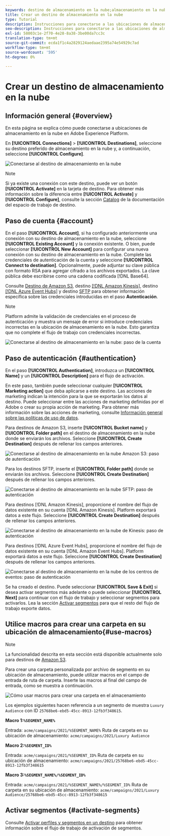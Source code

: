 ```yaml
---
keywords: destino de almacenamiento en la nube;almacenamiento en la nube
title: Crear un destino de almacenamiento en la nube
type: Tutorial
description: Instrucciones para conectarse a las ubicaciones de almacenamiento en la nube
seo-description: Instrucciones para conectarse a las ubicaciones de almacenamiento en la nube
exl-id: 58003c1e-2f70-4e28-8a38-3be00da7cc3c
translation-type: tm+mt
source-git-commit: ecda1f1c4a2829124aedaae2395a74e54929c7ad
workflow-type: tm+mt
source-wordcount: '595'
ht-degree: 0%

---
```


# Crear un destino de almacenamiento en la nube

## Información general {#overview}

En esta página se explica cómo puede conectarse a ubicaciones de almacenamiento en la nube en Adobe Experience Platform.

En **[!UICONTROL Connections]** > **[!UICONTROL Destinations]**, seleccione su destino preferido de almacenamiento en la nube y, a continuación, seleccione **[!UICONTROL Configure]**.

![Conectarse al destino de almacenamiento en la nube](../../assets/catalog/cloud-storage/workflow/connect.png)

>[!NOTE]
>
>Si ya existe una conexión con este destino, puede ver un botón **[!UICONTROL Activate]** en la tarjeta de destino. Para obtener más información sobre la diferencia entre **[!UICONTROL Activate]** y **[!UICONTROL Configure]**, consulte la sección [Catalog](../../ui/destinations-workspace.md#catalog) de la documentación del espacio de trabajo de destino.

## Paso de cuenta {#account}

En el paso **[!UICONTROL Account]**, si ha configurado anteriormente una conexión con su destino de almacenamiento en la nube, seleccione **[!UICONTROL Existing Account]** y la conexión existente. O bien, puede seleccionar **[!UICONTROL New Account]** para configurar una nueva conexión con su destino de almacenamiento en la nube. Complete las credenciales de autenticación de la cuenta y seleccione **[!UICONTROL Connect to destination]**. Opcionalmente, puede adjuntar su clave pública con formato RSA para agregar cifrado a los archivos exportados. La clave pública debe escribirse como una cadena codificada [!DNL Base64].

Consulte [Destino de Amazon S3](./amazon-s3.md), destino [[!DNL Amazon Kinesis]](./amazon-kinesis.md), destino [[!DNL Azure Event Hubs]](./azure-event-hubs.md) y destino [SFTP](./sftp.md) para obtener información específica sobre las credenciales introducidas en el paso **Autenticación**.

>[!NOTE]
>
>Platform admite la validación de credenciales en el proceso de autenticación y muestra un mensaje de error si introduce credenciales incorrectas en la ubicación de almacenamiento en la nube. Esto garantiza que no complete el flujo de trabajo con credenciales incorrectas.

![Conectarse al destino de almacenamiento en la nube: paso de la cuenta](../../assets/catalog/cloud-storage/workflow/destination-account.png)

## Paso de autenticación {#authentication}

En el paso **[!UICONTROL Authentication]**, introduzca un **[!UICONTROL Name]** y un **[!UICONTROL Description]** para el flujo de activación.

En este paso, también puede seleccionar cualquier **[!UICONTROL Marketing action]** que deba aplicarse a este destino. Las acciones de marketing indican la intención para la que se exportarán los datos al destino. Puede seleccionar entre las acciones de marketing definidas por el Adobe o crear su propia acción de marketing. Para obtener más información sobre las acciones de marketing, consulte [Información general sobre las políticas de uso de datos](../../../data-governance/policies/overview.md).

Para destinos de Amazon S3, inserte **[!UICONTROL Bucket name]** y **[!UICONTROL Folder path]** en el destino de almacenamiento en la nube donde se enviarán los archivos. Seleccione **[!UICONTROL Create Destination]** después de rellenar los campos anteriores.

![Conectarse al destino de almacenamiento en la nube Amazon S3: paso de autenticación](../../assets/catalog/cloud-storage/workflow/amazon-s3-setup.png)

Para los destinos SFTP, inserte el **[!UICONTROL Folder path]** donde se enviarán los archivos. Seleccione **[!UICONTROL Create Destination]** después de rellenar los campos anteriores.

![Conectarse al destino de almacenamiento en la nube SFTP: paso de autenticación](../../assets/catalog/cloud-storage/workflow/sftp-setup.png)

Para destinos [!DNL Amazon Kinesis], proporcione el nombre del flujo de datos existente en su cuenta [!DNL Amazon Kinesis]. Platform exportará datos a este flujo. Seleccione **[!UICONTROL Create Destination]** después de rellenar los campos anteriores.

![Conectarse al destino de almacenamiento en la nube de Kinesis: paso de autenticación](../../assets/catalog/cloud-storage/workflow/kinesis-setup.png)

Para destinos [!DNL Azure Event Hubs], proporcione el nombre del flujo de datos existente en su cuenta [!DNL Amazon Event Hubs]. Platform exportará datos a este flujo. Seleccione **[!UICONTROL Create Destination]** después de rellenar los campos anteriores.

![Conectarse al destino de almacenamiento en la nube de los centros de eventos: paso de autenticación](../../assets/catalog/cloud-storage/workflow/event-hubs-setup.png)

Se ha creado el destino. Puede seleccionar **[!UICONTROL Save & Exit]** si desea activar segmentos más adelante o puede seleccionar **[!UICONTROL Next]** para continuar con el flujo de trabajo y seleccionar segmentos para activarlos. Lea la sección [Activar segmentos](#activate-segments) para que el resto del flujo de trabajo exporte datos.

## Utilice macros para crear una carpeta en su ubicación de almacenamiento{#use-macros}

>[!NOTE]
>
> La funcionalidad descrita en esta sección está disponible actualmente solo para destinos de [Amazon S3](./amazon-s3.md).

Para crear una carpeta personalizada por archivo de segmento en su ubicación de almacenamiento, puede utilizar macros en el campo de entrada de ruta de carpeta. Inserte las macros al final del campo de entrada, como se muestra a continuación.

![Cómo usar macros para crear una carpeta en el almacenamiento](../../assets/catalog/cloud-storage/workflow/macros-folder-path.png)

Los ejemplos siguientes hacen referencia a un segmento de muestra `Luxury Audience` con ID `25768be6-ebd5-45cc-8913-12fb3f348615`.

**Macro 1:`%SEGMENT_NAME%`**

Entrada: `acme/campaigns/2021/%SEGMENT_NAME%`
Ruta de carpeta en su ubicación de almacenamiento: `acme/campaigns/2021/Luxury Audience`

**Macro 2:`%SEGMENT_ID%`**

Entrada: `acme/campaigns/2021/%SEGMENT_ID%`
Ruta de carpeta en su ubicación de almacenamiento: `acme/campaigns/2021/25768be6-ebd5-45cc-8913-12fb3f348615`

**Macro 3:`%SEGMENT_NAME%/%SEGMENT_ID%`**

Entrada: `acme/campaigns/2021/%SEGMENT_NAME%/%SEGMENT_ID%`
Ruta de carpeta en su ubicación de almacenamiento: `acme/campaigns/2021/Luxury Audience/25768be6-ebd5-45cc-8913-12fb3f348615`



## Activar segmentos {#activate-segments}

Consulte [Activar perfiles y segmentos en un destino](../../ui/activate-destinations.md) para obtener información sobre el flujo de trabajo de activación de segmentos.
